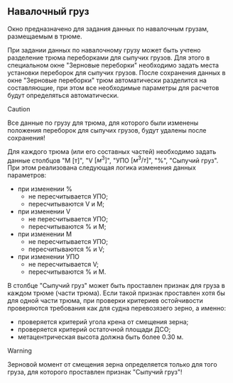 ## Навалочный груз
Окно предназначено для задания данных по навалочным грузам, размещаемым в трюме. 

При задании данных по навалочному грузу может быть учтено разделение трюма переборками для сыпучих грузов. Для этого в специальном окне "Зерновые переборки" необходимо задать места установки переборок для сыпучих грузов. После сохранения данных в окне "Зерновые переборки" трюм автоматически разделится на составляющие, при этом все необходимые параметры для расчетов будут определяться автоматически.
> [!CAUTION]
> Все данные по грузу для трюма, для которого были изменены положения переборок для сыпучих грузов, будут удалены после сохранения!

Для каждого трюма (или его составных частей) необходимо задать данные столбцов "М [т]", "V $[м^3]$", "УПО $[м^3/т]$", "%", "Сыпучий груз". При этом реализована следующая логика изменения данных параметров:
- при изменении %
  - не пересчитывается УПО;
  - пересчитываются V и М;
- при изменении V
  - не пересчитывается УПО;
  - пересчитываются % и M;
- при изменении M 
  - не пересчитывается УПО;
  - пересчитываются % и V;
- при изменении УПО
  - не пересчитывается V;
  - пересчитываются % и M.

В столбце "Сыпучий груз" может быть проставлен признак для груза в каждом трюме (части трюма). Если такой признак проставлен хотя бы для одной части трюма, при проверки критериев остойчивости проверяются требования как для судна перевозязего зерно, а именно:
- проверяется критерий угола крена от смещения зерна;
- проверяется критерий остаточной площади ДСО;
- метацентрическая высота должна быть более 0.30 м.
> [!WARNING]
> Зерновой момент от смещения зерна определяется только для того груза, для которого проставлен признак "Сыпучий груз"!
